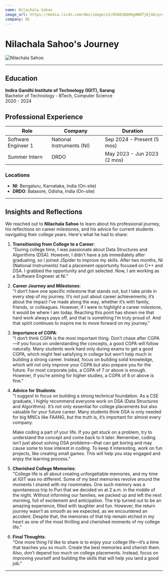 ```yaml
---
name: Nilachala Sahoo
image_url: https://media.licdn.com/dms/image/v2/D5603AQH6g8WOfjKj4A/profile-displayphoto-shrink_400_400/profile-displayphoto-shrink_400_400/0/1713977641519?e=1743638400&v=beta&t=xFm-fbh1mz9JRpU2Zhyy3OGBPb3n85Y9yvwjhFURhYw
company: NI
---
```


# Nilachala Sahoo's Journey  

![Nilachala Sahoo](https://media.licdn.com/dms/image/v2/D5603AQH6g8WOfjKj4A/profile-displayphoto-shrink_400_400/profile-displayphoto-shrink_400_400/0/1713977641519?e=1743638400&v=beta&t=xFm-fbh1mz9JRpU2Zhyy3OGBPb3n85Y9yvwjhFURhYw)  

---

## Education  
**Indira Gandhi Institute of Technology (IGIT), Sarang**  
Bachelor of Technology - BTech, Computer Science  
2020 - 2024  

## Professional Experience  
| Role                   | Company                          | Duration                     |  
|------------------------|----------------------------------|------------------------------|  
| Software Engineer 1    | National Instruments (NI)       | Sep 2024 - Present (5 mos)   |  
| Summer Intern          | DRDO | May 2023 - Jun 2023 (2 mos) |  

### Locations  
- **NI**: Bengaluru, Karnataka, India (On-site)  
- **DRDO**: Balasore, Odisha, India (On-site)  

--- 

## Insights and Reflections  

We reached out to **Nilachala Sahoo** to learn about his professional journey, his reflections on career milestones, and his advice for current students navigating their college years. Here's what he had to share:  

1. **Transitioning from College to a Career**:  
   "During college time, I was passionate about Data Structures and Algorithms (DSA). However, I didn't have a job immediately after graduating, so I joined JSpider to improve my skills. After two months, NI (National Instruments) had a placement opportunity focused on C++ and DSA. I grabbed the opportunity and got selected. Now, I am working as a Software Engineer at NI."  

2. **Career Journey and Milestones**:  
   "I don’t have one specific milestone that stands out, but I take pride in every step of my journey. It’s not just about career achievements; it’s about the impact I’ve made along the way, whether it’s with family, friends, or colleagues. However, if I were to highlight a career milestone, it would be where I am today. Reaching this point has shown me that hard work always pays off, and that is something I’m truly proud of. And that spirit continues to inspire me to move forward on my journey."  

3. **Importance of CGPA**:  
   "I don’t think CGPA is the most important thing. Don’t chase after CGPA—if you focus on understanding the concepts, a good CGPA will follow naturally. Many students work hard only during exams to get a good CGPA, which might feel satisfying in college but won’t help much in building a strong career. Instead, focus on building solid knowledge, which will not only improve your CGPA but also prepare you for the future. For most corporate jobs, a CGPA of 7 or above is enough. However, if you’re aiming for higher studies, a CGPA of 8 or above is fine."  

4. **Advice for Students**:  
   "I suggest to focus on building a strong technical foundation. As a CSE graduate, I highly recommend everyone work on DSA (Data Structures and Algorithms). It’s not only essential for college placements but also valuable for your future career. Many students think DSA is only needed for big MNCs like FAANG, but the truth is, it’s important for almost every company.  

   Make coding a part of your life. If you get stuck on a problem, try to understand the concept and come back to it later. Remember, coding isn’t just about solving DSA problems—that can get boring and may cause some to lose interest in coding. To keep it interesting, work on fun projects, like creating small games. This will help you stay engaged and enjoy the learning process."  

5. **Cherished College Memories**:  
   "College life is all about creating unforgettable memories, and my time at IGIT was no different. Some of my best memories revolve around the moments I shared with my roommates. One such memory was a spontaneous trip to Puri that we decided on at 2 a.m. in the middle of the night. Without informing our families, we packed up and left the next morning, full of excitement and anticipation. The trip turned out to be an amazing experience, filled with laughter and fun. However, the return journey wasn’t as smooth as we expected, as we encountered an accident. Despite that, the memories of that trip remain etched in my heart as one of the most thrilling and cherished moments of my college life."  

6. **Final Thoughts**:  
   "One more thing I’d like to share is to enjoy your college life—it’s a time that teaches you so much. Create the best memories and cherish them. Also, don’t depend too much on college placements. Instead, focus on improving yourself and building the skills that will help you land a good job."  

--- 
